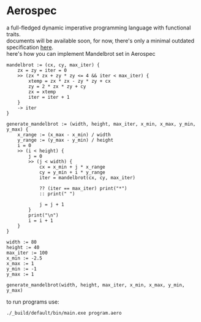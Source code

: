 # Aerospec

a full-fledged dynamic imperative programming language with functional traits.  
documents will be available soon, for now, there's only a minimal outdated specification [here](spec/Language%20Specification.md).  
here's how you can implement Mandelbrot set in Aerospec  
```Aerospec
mandelbrot := (cx, cy, max_iter) {
    zx = zy = iter = 0
    >> (zx * zx + zy * zy <= 4 && iter < max_iter) {
        xtemp = zx * zx - zy * zy + cx
        zy = 2 * zx * zy + cy
        zx = xtemp
        iter = iter + 1
    }
    -> iter
}

generate_mandelbrot := (width, height, max_iter, x_min, x_max, y_min, y_max) {
    x_range := (x_max - x_min) / width
    y_range := (y_max - y_min) / height
    i = 0
    >> (i < height) {
        j = 0
        >> (j < width) {
            cx = x_min + j * x_range
            cy = y_min + i * y_range
            iter = mandelbrot(cx, cy, max_iter)
            
            ?? (iter == max_iter) print("*")
            :: print(" ")

            j = j + 1
        }
        print("\n")
        i = i + 1
    }
}

width := 80
height := 40
max_iter := 100
x_min := -2.5
x_max := 1
y_min := -1
y_max := 1

generate_mandelbrot(width, height, max_iter, x_min, x_max, y_min, y_max)
```

to run programs use: 
```
./_build/default/bin/main.exe program.aero
```
